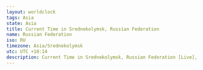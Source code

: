 ```yaml
---
layout: worldclock
tags: Asia
state: Asia
title: Current Time in Srednekolymsk, Russian Federation
name: Russian Federation
iso: RU
timezone: Asia/Srednekolymsk
utc: UTC +10:14
description: Current Time in Srednekolymsk, Russian Federation [Live], Asia. Live update now time in Srednekolymsk, timezone Asia/Srednekolymsk, UTC +10:14, Country ISO code & Current Local Time.
---
```


